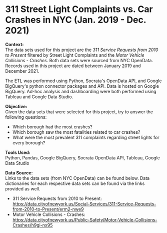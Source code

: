 # 311 Street Light Complaints vs. Car Crashes in NYC (Jan. 2019 - Dec. 2021)

**Context:**\
The data sets used for this project are the *311 Service Requests from 2010 to Present* filtered by Street Light Complaints and the *Motor Vehicle Collisions - Crashes*. Both data sets were sourced from NYC OpenData. Records used in this project are dated between January 2019 and December 2021.

The ETL was performed using Python, Socrata's OpenData API, and Google BigQuery's python connector packages and API. Data is hosted on Google BigQuery. Ad-hoc analysis and dashboarding were both performed using Tableau and Google Data Studio.

**Objective:**\
Given the data sets that were selected for this project, try to answer the following questions:
- Which borough had the most crashes?
- Which borough saw the most fatalities related to car crashes?
- What were the most prevalent 311 complaints regarding street lights for every borough?

**Tools Used:**\
Python, Pandas, Google BigQuery, Socrata OpenData API, Tableau, Google Data Studio

**Data Source:**\
Links to the data sets (from NYC OpenData) can be found below. Data dictionaries for each respective data sets can be found via the links provided as well.
- 311 Service Requests from 2010 to Present: https://data.cityofnewyork.us/Social-Services/311-Service-Requests-from-2010-to-Present/erm2-nwe9
- Motor Vehicle Collisions - Crashes: https://data.cityofnewyork.us/Public-Safety/Motor-Vehicle-Collisions-Crashes/h9gi-nx95

